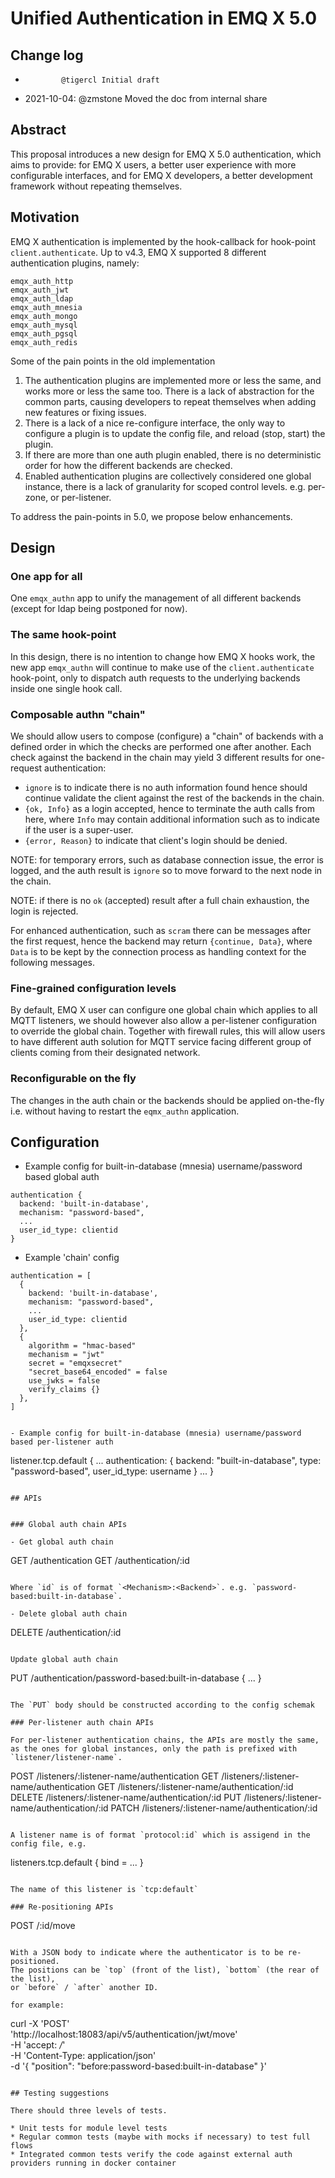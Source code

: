 # Unified Authentication in EMQ X 5.0

## Change log

*             @tigercl Initial draft
* 2021-10-04: @zmstone Moved the doc from internal share

## Abstract

This proposal introduces a new design for EMQ X 5.0 authentication,
which aims to provide: for EMQ X users, a better user experience with more configurable interfaces,
and for EMQ X developers, a better development framework without repeating themselves.

## Motivation

EMQ X authentication is implemented by the hook-callback for hook-point `client.authenticate`.
Up to v4.3, EMQ X supported 8 different authentication plugins, namely:

```
emqx_auth_http
emqx_auth_jwt
emqx_auth_ldap
emqx_auth_mnesia
emqx_auth_mongo
emqx_auth_mysql
emqx_auth_pgsql
emqx_auth_redis
```

Some of the pain points in the old implementation

1. The authentication plugins are implemented more or less the same,
   and works more or less the same too. There is a lack of abstraction for the common parts,
   causing developers to repeat themselves when adding new features or fixing issues.
1. There is a lack of a nice re-configure interface, the only way to configure a plugin
   is to update the config file, and reload (stop, start) the plugin.
1. If there are more than one auth plugin enabled, there is no deterministic order for
   how the different backends are checked.
1. Enabled authentication plugins are collectively considered one global instance,
   there is a lack of granularity for scoped control levels. e.g. per-zone, or per-listener.

To address the pain-points in 5.0, we propose below enhancements.

## Design

### One app for all

One `emqx_authn` app to unify the management of all different backends (except for ldap being postponed for now).

### The same hook-point

In this design, there is no intention to change how EMQ X hooks work,
the new app `emqx_authn` will continue to make use of the `client.authenticate` hook-point,
only to dispatch auth requests to the underlying backends inside one single hook call.

### Composable authn "chain"

We should allow users to compose (configure) a "chain" of backends with a defined order in which the
checks are performed one after another. Each check against the backend in the chain may yield 3 different
results for one-request authentication:

- `ignore` is to indicate there is no auth information found hence should
   continue validate the client against the rest of the backends in the chain.
- `{ok, Info}` as a login accepted, hence to terminate the auth calls from here,
   where `Info` may contain additional information such as to indicate if the user is a super-user.
- `{error, Reason}` to indicate that client's login should be denied.

NOTE: for temporary errors, such as database connection issue, the error is logged,
      and the auth result is `ignore` so to move forward to the next node in the chain.

NOTE: if there is no `ok` (accepted) result after a full chain exhaustion, the login is rejected.

For enhanced authentication, such as `scram` there can be messages after the first request,
hence the backend may return `{continue, Data}`,
where `Data` is to be kept by the connection process as handling context for the following messages.

### Fine-grained configuration levels

By default, EMQ X user can configure one global chain which applies to all MQTT listeners,
we should however also allow a per-listener configuration to override the global chain.
Together with firewall rules, this will allow users to have different auth solution for
MQTT service facing different group of clients coming from their designated network.

### Reconfigurable on the fly

The changes in the auth chain or the backends should be applied on-the-fly
i.e. without having to restart the `eqmx_authn` application.


## Configuration

- Example config for built-in-database (mnesia) username/password based global auth

```
authentication {
  backend: 'built-in-database',
  mechanism: "password-based",
  ...
  user_id_type: clientid
}
```

- Example 'chain' config

```
authentication = [
  {
    backend: 'built-in-database',
    mechanism: "password-based",
    ...
    user_id_type: clientid
  },
  {
    algorithm = "hmac-based"
    mechanism = "jwt"
    secret = "emqxsecret"
    "secret_base64_encoded" = false
    use_jwks = false
    verify_claims {}
  },
]
```

```

- Example config for built-in-database (mnesia) username/password based per-listener auth

```
listener.tcp.default {
  ...
  authentication: {
    backend: "built-in-database",
    type: "password-based",
    user_id_type: username
  }
  ...
}
```

## APIs


### Global auth chain APIs

- Get global auth chain

```
GET /authentication
GET /authentication/:id
```

Where `id` is of format `<Mechanism>:<Backend>`. e.g. `password-based:built-in-database`.

- Delete global auth chain

```
DELETE /authentication/:id
```

Update global auth chain

```
PUT /authentication/password-based:built-in-database
{
      ...
}
```

The `PUT` body should be constructed according to the config schemak

### Per-listener auth chain APIs

For per-listener authentication chains, the APIs are mostly the same,
as the ones for global instances, only the path is prefixed with `listener/listener-name`.

```
POST /listeners/:listener-name/authentication
GET /listeners/:listener-name/authentication
GET /listeners/:listener-name/authentication/:id
DELETE /listeners/:listener-name/authentication/:id
PUT /listeners/:listener-name/authentication/:id
PATCH /listeners/:listener-name/authentication/:id
```

A listener name is of format `protocol:id` which is assigend in the config file, e.g.

```
listeners.tcp.default {
    bind = ...
}
```

The name of this listener is `tcp:default`

### Re-positioning APIs

```
POST /:id/move
```

With a JSON body to indicate where the authenticator is to be re-positioned.
The positions can be `top` (front of the list), `bottom` (the rear of the list),
or `before` / `after` another ID.

for example:
```
curl -X 'POST' \
  'http://localhost:18083/api/v5/authentication/jwt/move' \
  -H 'accept: */*' \
  -H 'Content-Type: application/json' \
  -d '{
  "position": "before:password-based:built-in-database"
}'
```

## Testing suggestions

There should three levels of tests.

* Unit tests for module level tests
* Regular common tests (maybe with mocks if necessary) to test full flows
* Integrated common tests verify the code against external auth providers running in docker container
